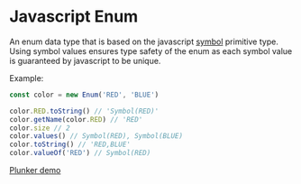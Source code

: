 # Javascript Enum

An enum data type that is based on the javascript [symbol](https://developer.mozilla.org/en/docs/Web/JavaScript/Reference/Global_Objects/Symbol) primitive type. Using symbol values ensures type safety of the enum as each symbol value is guaranteed by javascript to be unique.

Example:
```javascript
const color = new Enum('RED', 'BLUE')

color.RED.toString() // 'Symbol(RED)'
color.getName(color.RED) // 'RED'
color.size // 2
color.values() // Symbol(RED), Symbol(BLUE)
color.toString() // 'RED,BLUE'
color.valueOf('RED') // Symbol(RED)
```

[Plunker demo](http://plnkr.co/edit/2RjZuQ1LNl8UI6nMlbOk?p=preview)
